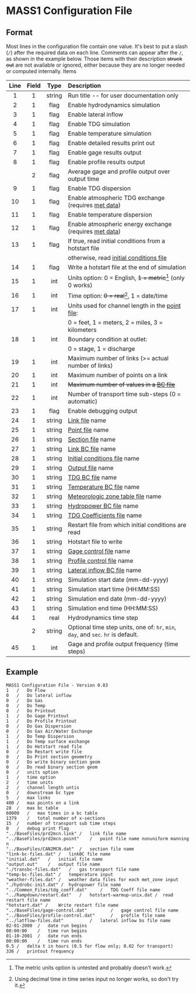 # MASS1 Configuration File

## Format

Most lines in the configuration file contain one value. It's best to
put a slash (`/`) after the required data on each line.  Comments can
appear after the `/`, as shown in the example below.  Those items with
their description ~~struck out~~ are not available or ignored, either
because they are no longer needed or computed internally.  Items

| Line | Field | Type | Description 
| :---: | :---: | :---: | :---
| 1 | 1 | string | Run title -- for user documentation only
| 2 | 1 | flag | Enable hydrodynamics simulation
| 3 | 1 | flag | Enable lateral inflow
| 4 | 1 | flag | Enable TDG simulation
| 5 | 1 | flag | Enable temperature simulation
| 6 | 1 | flag | Enable detailed results print out
| 7 | 1 | flag | Enable gage results output
| 8 | 1 | flag | Enable profile results output
|   | 2 | flag | Average gage and profile output over output time
| 9 | 1 | flag | Enable TDG dispersion 
|10 | 1 | flag | Enable atmospheric TDG exchange (requires [met data](met.md))
|11 | 1 | flag | Enable temperature dispersion 
|12 | 1 | flag | Enable atmospheric energy exchange (requires [met data](met.md))
|13 | 1 | flag | If true, read initial conditions from a hotstart file
|   |   |      | otherwise, read [initial conditions file](init.md)
|14 | 1 | flag | Write a hotstart file at the end of simulation
|15 | 1 | int  | Units option: 0 = English, ~~1 = metric~~[^2] (only 0 works)
|16 | 1 | int  | Time option: ~~0 = real~~[^1], 1 = date/time
|17 | 1 | int  | Units used for channel length in the [point file](point.md):
|   |   |      |  0 = feet, 1 = meters, 2 = miles, 3 = kilometers
|18 | 1 | int  | Boundary condition at outlet: 
|   |   |      |  0 = stage, 1 = discharge
|19 | 1 | int  | Maximum number of links (>= actual number of links)
|20 | 1 | int  | Maximum number of points on a link
|21 | 1 | int  | ~~Maximum number of values in a [BC file](bc.md)~~
|22 | 1 | int  | Number of transport time sub-steps (0 = automatic)
|23 | 1 | flag | Enable debugging output
|24 | 1 | string | [Link file](link.md) name
|25 | 1 | string | [Point file](point.md) name
|26 | 1 | string | [Section file](section.md) name
|27 | 1 | string | [Link BC file](bc.md) name
|28 | 1 | string | [Initial conditions file](initial.md) name
|29 | 1 | string | [Output file](output.md) name
|30 | 1 | string | [TDG BC file](bc.md) name
|31 | 1 | string | [Temperature BC file](bc.md) name
|32 | 1 | string | [Meteorologic zone table file](met.md) name
|33 | 1 | string | [Hydropower BC file](bc.md) name
|34 | 1 | string | [TDG Coefficients file](tdg_coeff.md) name
|35 | 1 | string | Restart file from which initial conditions are read
|36 | 1 | string | Hotstart file to write
|37 | 1 | string | [Gage control file](gage.md) name
|38 | 1 | string | [Profile control file](profile.md) name
|39 | 1 | string | [Lateral inflow BC file](bc.md) name
|40 | 1 | string | Simulation start date (mm-dd-yyyy)
|41 | 1 | string | Simulation start time (HH:MM:SS)
|42 | 1 | string | Simulation end date (mm-dd-yyyy)
|43 | 1 | string | Simulation end time (HH:MM:SS)
|44 | 1 | real   | Hydrodynamics time step
|   | 2 | string | Optional time step units, one of: `hr`, `min`, `day`, and `sec`. `hr` is default.
|45 | 1 | int    | Gage and profile output frequency (time steps)

## Example

```
MASS1 Configuration File - Version 0.83
1	/	Do Flow
0	/	Do lateral inflow
0	/	Do Gas
0	/	Do Temp
0	/	Do Printout
1	/	Do Gage Printout
1	/	Do Profile Printout
0	/	Do Gas Dispersion
0	/	Do Gas Air/Water Exchange
1	/	Do Temp Dispersion
1	/	Do Temp surface exchange
1	/	Do Hotstart read file
0	/	Do Restart write file
0	/	Do Print section geometry
0	/	Do write binary section geom
0	/	Do read binary section geom
0	/	units option
1	/	time option
2	/	time units
2	/	channel length untis
0	/	downstream bc type
5	/	max links
400	/	max points on a link
28	/	max bc table
60000	/	max times in a bc table
1379	/	total number of x-sections
15  /   number of transport sub time steps
0 	/	debug print flag
"../BaseFiles/prd2mcn.link"	/	link file name
"../BaseFiles/prd2mcn.point"	/	point file name nonuniform manning n
"../BaseFiles/CAN2MCN.dat" 	/	section file name
"link-bc-files.dat"	/	linkBC file name
"initial.dat" 	/	initial file name
"output.out" 	/	output file name
"./transbc-files.dat"	/	gas transport file name
"temp-bc-files.dat"	/	temperature input
"weather-files.dat"	/	weather data files for each met_zone input
"./hydrobc-init.dat" /	hydropower file name
"../Common_Files/tdg_coeff.dat" 	/	TDG Coeff file name
"../Rampdown/restart.dat" 	/	hotstart-warmup-unix.dat /	read restart file name
"hotstart.dat" /	Write restart file name
"../BaseFiles/gage-control.dat"			/	gage control file name
"../BaseFiles/profile-control.dat" 	 	/	profile file name
"../latflow-files.dat"     		/	lateral inflow bs file name
02-01-2000	/	date run begins
00:00:00	/	time run begins
01-10-2001	/	date run ends
00:00:00	/	time run ends
0.5	/	delta t in hours (0.5 for flow only; 0.02 for transport)
336	/	printout frequency
```

[^1]: Using decimal time in time series input no longer works, so
don't try it. 

[^2]: The metric units option is untested and probably doesn't work.

[^3]: Units are hours unless units are specified.  The real value can
be followed by a units label. The following are understood: `hr`,
`min`, `day`, and `sec`.  

